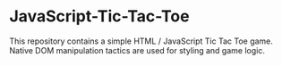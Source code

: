 # JavaScript-Tic-Tac-Toe
This repository contains a simple HTML / JavaScript Tic Tac Toe game. Native DOM manipulation tactics are used for styling and game logic. 
